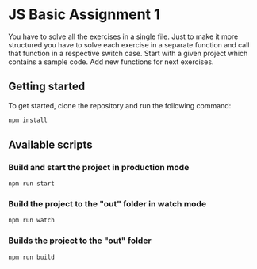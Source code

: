 # JS Basic Assignment 1

You have to solve all the exercises in a single file. Just to make it more structured you have to solve each exercise in a separate function and call that function in a respective switch case.
Start with a given project which contains a sample code. Add new functions for next exercises.

## Getting started

To get started, clone the repository and run the following command:

```sh
npm install
```

## Available scripts

### Build and start the project in production mode

```sh
npm run start
```

### Build the project to the "out" folder in watch mode

```sh
npm run watch
```

### Builds the project to the "out" folder

```sh
npm run build
```
